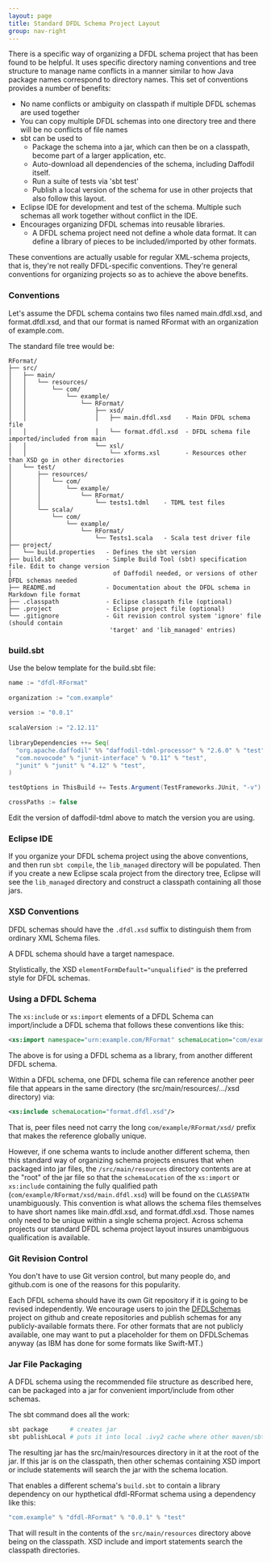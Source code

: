 ```yaml
---
layout: page
title: Standard DFDL Schema Project Layout
group: nav-right
---
```

<!--
{% comment %}
Licensed to the Apache Software Foundation (ASF) under one or more
contributor license agreements.  See the NOTICE file distributed with
this work for additional information regarding copyright ownership.
The ASF licenses this file to you under the Apache License, Version 2.0
(the "License"); you may not use this file except in compliance with
the License.  You may obtain a copy of the License at

http://www.apache.org/licenses/LICENSE-2.0

Unless required by applicable law or agreed to in writing, software
distributed under the License is distributed on an "AS IS" BASIS,
WITHOUT WARRANTIES OR CONDITIONS OF ANY KIND, either express or implied.
See the License for the specific language governing permissions and
limitations under the License.
{% endcomment %}
-->

There is a specific way of organizing a DFDL schema project that has been found
to be helpful. It uses specific directory naming conventions and tree structure
to manage name conflicts in a manner similar to how Java package names
correspond to directory names. This set of conventions provides a number of
benefits:

* No name conflicts or ambiguity on classpath if multiple DFDL schemas are used
  together
* You can copy multiple DFDL schemas into one directory tree and there will be
  no conflicts of file names
* sbt can be used to
    * Package the schema into a jar, which can then be on a classpath, become
      part of a larger application, etc.
    * Auto-download all dependencies of the schema, including Daffodil itself.
    * Run a suite of tests via 'sbt test'
    * Publish a local version of the schema for use in other projects that also
      follow this layout.
* Eclipse IDE for development and test of the schema. Multiple such schemas all
  work together without conflict in the IDE.
* Encourages organizing DFDL schemas into reusable libraries. 
    * A DFDL schema project need not define a whole data format. It can define
      a library of pieces to be included/imported by other formats.

These conventions are actually usable for regular XML-schema projects, that is,
they're not really DFDL-specific conventions. They're general conventions for
organizing projects so as to achieve the above benefits.

### Conventions

Let's assume the DFDL schema contains two files named main.dfdl.xsd, and
format.dfdl.xsd, and that our format is named RFormat with an organization of
example.com.

The standard file tree would be:

    RFormat/
    ├── src/
    │   ├── main/
    │   │   └── resources/
    │   │       └── com/
    │   │           └── example/
    │   │               └── RFormat/
    │   │                   ├── xsd/
    │   │                   │   ├── main.dfdl.xsd    - Main DFDL schema file
    │   │                   │   └── format.dfdl.xsd  - DFDL schema file imported/included from main
    │   │                   └── xsl/
    │   │                       └── xforms.xsl       - Resources other than XSD go in other directories
    │   └── test/
    │       ├── resources/
    │       │   └── com/
    │       │       └── example/
    │       │           └── RFormat/
    │       │               └── tests1.tdml    - TDML test files
    │       └── scala/
    │           └── com/
    │               └── example/
    │                   └── RFormat/
    │                       └── Tests1.scala   - Scala test driver file
    ├── project/
    │   └── build.properties   - Defines the sbt version
    ├── build.sbt              - Simple Build Tool (sbt) specification file. Edit to change version
    │                            of Daffodil needed, or versions of other DFDL schemas needed
    ├── README.md              - Documentation about the DFDL schema in Markdown file format
    ├── .classpath             - Eclipse classpath file (optional)
    ├── .project               - Eclipse project file (optional)
    └── .gitignore             - Git revision control system 'ignore' file (should contain
                                'target' and 'lib_managed' entries)

### build.sbt

Use the below template for the build.sbt file:

``` scala
name := "dfdl-RFormat"
 
organization := "com.example"
 
version := "0.0.1"
 
scalaVersion := "2.12.11"
 
libraryDependencies ++= Seq(
  "org.apache.daffodil" %% "daffodil-tdml-processor" % "2.6.0" % "test",
  "com.novocode" % "junit-interface" % "0.11" % "test",
  "junit" % "junit" % "4.12" % "test",
)

testOptions in ThisBuild += Tests.Argument(TestFrameworks.JUnit, "-v")

crossPaths := false
```

Edit the version of daffodil-tdml above to match the version you are using. 

### Eclipse IDE

If you organize your DFDL schema project using the above conventions, and then
run ``sbt compile``, the ``lib_managed`` directory will be populated. Then if
you create a new Eclipse scala project from the directory tree, Eclipse will
see the ``lib_managed`` directory and construct a classpath containing all
those jars.

### XSD Conventions

DFDL schemas should have the ``.dfdl.xsd`` suffix to distinguish them from
ordinary XML Schema files.

A DFDL schema should have a target namespace.

Stylistically, the XSD ``elementFormDefault="unqualified"`` is the preferred
style for DFDL schemas.

### Using a DFDL Schema

The ``xs:include`` or ``xs:import`` elements of a DFDL Schema can
import/include a DFDL schema that follows these conventions like this:

``` xml
<xs:import namespace="urn:example.com/RFormat" schemaLocation="com/example/RFormat/xsd/main.dfdl.xsd"/>
```

The above is for using a DFDL schema as a library, from another different DFDL
schema.

Within a DFDL schema, one DFDL schema file can reference another peer file that
appears in the same directory (the src/main/resources/.../xsd directory) via:

``` xml
<xs:include schemaLocation="format.dfdl.xsd"/>
```

That is, peer files need not carry the long ``com/example/RFormat/xsd/`` prefix
that makes the reference globally unique.

However, if one schema wants to include another different schema, then this
standard way of organizing schema projects ensures that when packaged into jar
files, the ``/src/main/resources`` directory contents are at the "root" of the
jar file so that the ``schemaLocation`` of the ``xs:import`` or ``xs:include``
containing the fully qualified path (``com/example/RFormat/xsd/main.dfdl.xsd``)
will be found on the ``CLASSPATH`` unambiguously. This convention is what
allows the schema files themselves to have short names like main.dfdl.xsd, and
format.dfdl.xsd. Those names only need to be unique within a single schema
project. Across schema projects our standard DFDL schema project layout insures
unambiguous qualification is available.

### Git Revision Control

You don't have to use Git version control, but many people do, and github.com
is one of the reasons for this popularity.

Each DFDL schema should have its own Git repository if it is going to be
revised independently. We encourage users to join the
[DFDLSchemas](https://dfdlschemas.github.io/) project on github and create
repositories and publish schemas for any publicly-available formats there. For
other formats that are not publicly available, one may want to put a
placeholder for them on DFDLSchemas anyway (as IBM has done for some formats
like Swift-MT.)

### Jar File Packaging

A DFDL schema using the recommended file structure as described here, can be
packaged into a jar for convenient import/include from other schemas.

The sbt command does all the work:

``` bash
sbt package      # creates jar
sbt publishLocal # puts it into local .ivy2 cache where other maven/sbt will find it.
```

The resulting jar has the src/main/resources directory in it at the root of the
jar. If this jar is on the classpath, then other schemas containing XSD import
or include statements will search the jar with the schema location.

That enables a different schema's ``build.sbt`` to contain a library dependency
on our hypthetical dfdl-RFormat schema using a dependency like this:

``` scala
"com.example" % "dfdl-RFormat" % "0.0.1" % "test"
```

That will result in the contents of the ``src/main/resources`` directory above
being on the classpath. XSD include and import statements search the classpath
directories.

